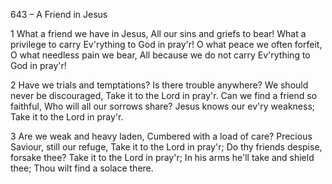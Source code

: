 643 – A Friend in Jesus


1
What a friend we have in Jesus,
All our sins and griefs to bear!
What a privilege to carry
Ev'rything to God in pray'r!
O what peace we often forfeit,
O what needless pain we bear,
All because we do not carry
Ev'rything to God in pray'r!

2
Have we trials and temptations?
Is there trouble anywhere?
We should never be discouraged,
Take it to the Lord in pray'r.
Can we find a friend so faithful,
Who will all our sorrows share?
Jesus knows our ev'ry weakness;
Take it to the Lord in pray'r.

3
Are we weak and heavy laden,
Cumbered with a load of care?
Precious Saviour, still our refuge,
Take it to the Lord in pray'r;
Do thy friends despise, forsake thee?
Take it to the Lord in pray'r;
In his arms he'll take and shield thee;
Thou wilt find a solace there.  
